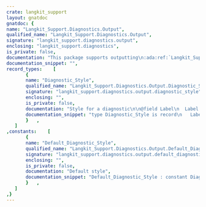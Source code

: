 ```yaml
---
crate: langkit_support
layout: gnatdoc
gnatdoc: {
name: "Langkit_Support.Diagnostics.Output",
qualified_name: "Langkit_Support.Diagnostics.Output",
signature: "langkit_support.diagnostics.output",
enclosing: "langkit_support.diagnostics",
is_private: false,
documentation: "This package supports outputting\n:ada:ref:`Langkit_Support.Diagnostics.Diagnostic` for a source buffer, in a\npretty colorized format akin to GCC's verbose diagnostic format.\n\n.. note:: For the moment, this package has a few limitations, namely:\n\n    - Only source buffers with ``LF`` line endings are handled.\n\n    - Only error messages spanning one line are gracefully handled.\n      eventually we want to have something more powerful that has a syntax\n      for error spanning multiple lines.\n\n.. todo:\n\n    For the moment this is only used in the ``lkt_toolbox`` executable.\n    Eventually, this should be exposed to generated library users in some\n    fashion.",
documentation_snippet: "",
record_types:    [
       {
       name: "Diagnostic_Style",
       qualified_name: "Langkit_Support.Diagnostics.Output.Diagnostic_Style",
       signature: "langkit_support.diagnostics.output.diagnostic_style",
       enclosing: "",
       is_private: false,
       documentation: "Style for a diagnostic\n\n@field Label\n  Label for the diagnostic\n@field Color",
       documentation_snippet: "type Diagnostic_Style is record\n   Label : Unbounded_Text_Type;\n   Color : ANSI_Color;\nend record;",
       }   ,
   ]
,constants:    [
       {
       name: "Default_Diagnostic_Style",
       qualified_name: "Langkit_Support.Diagnostics.Output.Default_Diagnostic_Style",
       signature: "langkit_support.diagnostics.output.default_diagnostic_style",
       enclosing: "",
       is_private: false,
       documentation: "Default style",
       documentation_snippet: "Default_Diagnostic_Style : constant Diagnostic_Style :=\n  (To_Unbounded_Text (\"error\"), Red);",
       }   ,
   ]
,}
---
```

